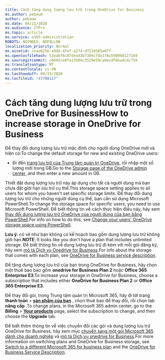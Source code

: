 ```yaml
---
title: Cách tăng dung lượng lưu trữ trong OneDrive for Business
ms.author: pebaum
author: pebaum
ms.date: 04/21/2020
ms.audience: ITPro
ms.topic: article
ms.service: o365-administration
ROBOTS: NOINDEX, NOFOLLOW
localization_priority: Normal
ms.assetid: ceaa6256-a9d9-4fef-a274-d7219365e07f
ms.openlocfilehash: 53eabf6c87dead3b7309c7da1f8a590940127169
ms.sourcegitcommit: c6692ce0fa1358ec3529e59ca0ecdfdea4cdc759
ms.translationtype: MT
ms.contentlocale: vi-VN
ms.lasthandoff: 09/15/2020
ms.locfileid: "47780117"
---
```

# <a name="how-to-increase-storage-in-onedrive-for-business"></a><span data-ttu-id="3cd42-102">Cách tăng dung lượng lưu trữ trong OneDrive for Business</span><span class="sxs-lookup"><span data-stu-id="3cd42-102">How to increase storage in OneDrive for Business</span></span>

<span data-ttu-id="3cd42-103">Để thay đổi dung lượng lưu trữ mặc định cho người dùng OneDrive mới và hiện có:</span><span class="sxs-lookup"><span data-stu-id="3cd42-103">To change the default storage for new and existing OneDrive users:</span></span>
  
- <span data-ttu-id="3cd42-104">Đi đến [trang lưu trữ của Trung tâm quản trị OneDrive](https://admin.onedrive.com/?v=StorageSettings), rồi nhập một số lượng mới trong GB.</span><span class="sxs-lookup"><span data-stu-id="3cd42-104">Go to the [Storage page of the OneDrive admin center](https://admin.onedrive.com/?v=StorageSettings), and then enter a new amount in GB.</span></span>

<span data-ttu-id="3cd42-105">Thiết đặt dung lượng lưu trữ này áp dụng cho tất cả người dùng mà bạn chưa đặt giới hạn lưu trữ cụ thể.</span><span class="sxs-lookup"><span data-stu-id="3cd42-105">This storage space setting applies to all users for whom you haven't set specific storage limits.</span></span> <span data-ttu-id="3cd42-106">Để thay đổi dung lượng lưu trữ cho những người dùng cụ thể, bạn cần sử dụng Microsoft PowerShell.</span><span class="sxs-lookup"><span data-stu-id="3cd42-106">To change the storage space for specific users, you need to use Microsoft PowerShell.</span></span> <span data-ttu-id="3cd42-107">Để biết thông tin về cách thực hiện điều này, hãy xem [thay đổi dung lượng lưu trữ OneDrive của người dùng của bạn bằng PowerShell](https://go.microsoft.com/fwlink/?linkid=866402).</span><span class="sxs-lookup"><span data-stu-id="3cd42-107">For info on how to do this, see [Change your users' OneDrive storage space using PowerShell](https://go.microsoft.com/fwlink/?linkid=866402).</span></span>

<span data-ttu-id="3cd42-108">**Lưu ý**: có vẻ như bạn không có kế hoạch bao gồm dung lượng lưu trữ không giới hạn.</span><span class="sxs-lookup"><span data-stu-id="3cd42-108">**NOTE**: It looks like you don't have a plan that includes unlimited storage.</span></span> <span data-ttu-id="3cd42-109">Để biết thông tin về dung lượng lưu trữ đi kèm với mỗi gói đăng ký, hãy xem [mô tả Dịch vụ Onedrive for Business](https://go.microsoft.com/fwlink/p/?LinkID=826071).</span><span class="sxs-lookup"><span data-stu-id="3cd42-109">For info about the storage that comes with each plan, see [OneDrive for Business service description](https://go.microsoft.com/fwlink/p/?LinkID=826071).</span></span>
  
<span data-ttu-id="3cd42-110">Để tăng dung lượng lưu trữ của bạn trong OneDrive for Business, hãy chọn một thuê bao bao gồm **onedrive for Business Plan 2** hoặc **Office 365 Enterprise E3**.</span><span class="sxs-lookup"><span data-stu-id="3cd42-110">To increase your storage in OneDrive for Business, choose a subscription that includes either **OneDrive for Business Plan 2** or **Office 365 Enterprise E3**.</span></span> 
  
<span data-ttu-id="3cd42-111">Để thay đổi gói, trong Trung tâm quản trị Microsoft 365, hãy đi tới trang **thanh toán** \> **[sản phẩm của bạn](https://go.microsoft.com/fwlink/p/?linkid=842054)** , chọn thuê bao để thay đổi, rồi chọn tab **nâng cấp** .</span><span class="sxs-lookup"><span data-stu-id="3cd42-111">To change plans, in the Microsoft 365 admin center, go to the **Billing** \> **[Your products](https://go.microsoft.com/fwlink/p/?linkid=842054)** page, select the subscription to change, and then choose the **Upgrade** tab.</span></span>
  
<span data-ttu-id="3cd42-112">Để biết thêm thông tin về việc chuyển đổi các gói và dung lượng lưu trữ OneDrive for Business, hãy xem mục [chuyển sang một gói Microsoft 365 dành cho doanh nghiệp](https://go.microsoft.com/fwlink/?LinkId=2031117) và [mô tả Dịch vụ onedrive for Business](https://go.microsoft.com/fwlink/p/?LinkId-2031122).</span><span class="sxs-lookup"><span data-stu-id="3cd42-112">For more information on switching plans and OneDrive for Business storage, see [Switch to a different Microsoft 365 for business plan](https://go.microsoft.com/fwlink/?LinkId=2031117) and the [OneDrive for Business Service Description](https://go.microsoft.com/fwlink/p/?LinkId-2031122).</span></span>